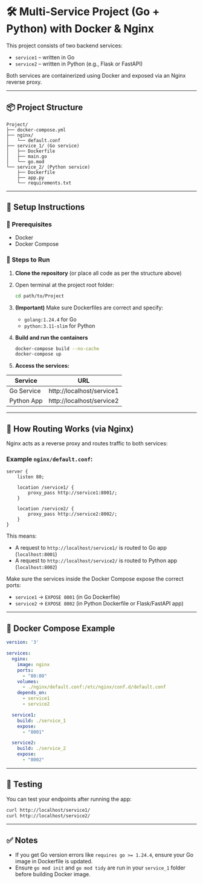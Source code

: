 # 🛠️ Multi-Service Project (Go + Python) with Docker & Nginx

This project consists of two backend services:

- `service1` – written in Go
- `service2` – written in Python (e.g., Flask or FastAPI)

Both services are containerized using Docker and exposed via an Nginx reverse proxy.

---

## 📦 Project Structure

```
Project/
├── docker-compose.yml
├── nginx/
│   └── default.conf
├── service_1/ (Go service)
│   ├── Dockerfile
│   ├── main.go
│   └── go.mod
└── service_2/ (Python service)
    ├── Dockerfile
    ├── app.py
    └── requirements.txt
```

---

## 🚀 Setup Instructions

### 🔧 Prerequisites

- Docker
- Docker Compose

### 🏁 Steps to Run

1. **Clone the repository** (or place all code as per the structure above)
2. Open terminal at the project root folder:
   ```bash
   cd path/to/Project
   ```

3. **(Important)** Make sure Dockerfiles are correct and specify:
   - `golang:1.24.4` for Go
   - `python:3.11-slim` for Python

4. **Build and run the containers**
   ```bash
   docker-compose build --no-cache
   docker-compose up
   ```

5. **Access the services:**

| Service     | URL                      |
|-------------|--------------------------|
| Go Service  | http://localhost/service1 |
| Python App  | http://localhost/service2 |

---

## 🔁 How Routing Works (via Nginx)

Nginx acts as a reverse proxy and routes traffic to both services:

### Example `nginx/default.conf`:

```nginx
server {
    listen 80;

    location /service1/ {
        proxy_pass http://service1:8001/;
    }

    location /service2/ {
        proxy_pass http://service2:8002/;
    }
}
```

This means:

- A request to `http://localhost/service1/` is routed to Go app (`localhost:8001`)
- A request to `http://localhost/service2/` is routed to Python app (`localhost:8002`)

Make sure the services inside the Docker Compose expose the correct ports:
- `service1` → `EXPOSE 8001` (in Go Dockerfile)
- `service2` → `EXPOSE 8002` (in Python Dockerfile or Flask/FastAPI app)

---

## 🐳 Docker Compose Example

```yaml
version: '3'

services:
  nginx:
    image: nginx
    ports:
      - "80:80"
    volumes:
      - ./nginx/default.conf:/etc/nginx/conf.d/default.conf
    depends_on:
      - service1
      - service2

  service1:
    build: ./service_1
    expose:
      - "8001"

  service2:
    build: ./service_2
    expose:
      - "8002"
```

---

## 🧪 Testing

You can test your endpoints after running the app:

```bash
curl http://localhost/service1/
curl http://localhost/service2/
```

---

## ✅ Notes

- If you get Go version errors like `requires go >= 1.24.4`, ensure your Go image in Dockerfile is updated.
- Ensure `go mod init` and `go mod tidy` are run in your `service_1` folder before building Docker image.

